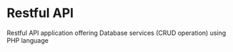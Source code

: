 # Restful API
Restful API application offering Database services (CRUD operation) using PHP language
